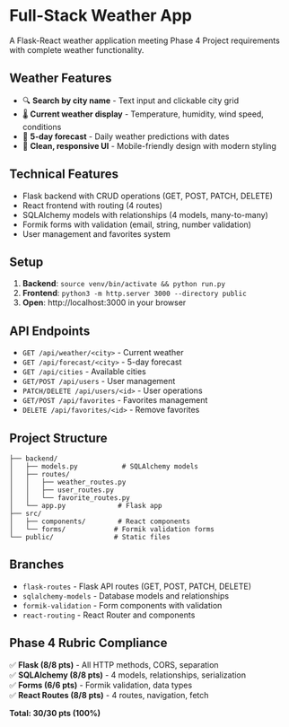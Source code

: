 # Full-Stack Weather App

A Flask-React weather application meeting Phase 4 Project requirements with complete weather functionality.

## Weather Features
- 🔍 **Search by city name** - Text input and clickable city grid
- 🌡️ **Current weather display** - Temperature, humidity, wind speed, conditions
- 📅 **5-day forecast** - Daily weather predictions with dates
- 📱 **Clean, responsive UI** - Mobile-friendly design with modern styling

## Technical Features
- Flask backend with CRUD operations (GET, POST, PATCH, DELETE)
- React frontend with routing (4 routes)
- SQLAlchemy models with relationships (4 models, many-to-many)
- Formik forms with validation (email, string, number validation)
- User management and favorites system

## Setup
1. **Backend**: `source venv/bin/activate && python run.py`
2. **Frontend**: `python3 -m http.server 3000 --directory public`
3. **Open**: http://localhost:3000 in your browser

## API Endpoints
- `GET /api/weather/<city>` - Current weather
- `GET /api/forecast/<city>` - 5-day forecast
- `GET /api/cities` - Available cities
- `GET/POST /api/users` - User management
- `PATCH/DELETE /api/users/<id>` - User operations
- `GET/POST /api/favorites` - Favorites management
- `DELETE /api/favorites/<id>` - Remove favorites

## Project Structure
```
├── backend/
│   ├── models.py           # SQLAlchemy models
│   ├── routes/
│   │   ├── weather_routes.py
│   │   ├── user_routes.py
│   │   └── favorite_routes.py
│   └── app.py             # Flask app
├── src/
│   ├── components/        # React components
│   └── forms/            # Formik validation forms
└── public/               # Static files
```

## Branches
- `flask-routes` - Flask API routes (GET, POST, PATCH, DELETE)
- `sqlalchemy-models` - Database models and relationships
- `formik-validation` - Form components with validation
- `react-routing` - React Router and components

## Phase 4 Rubric Compliance
✅ **Flask (8/8 pts)** - All HTTP methods, CORS, separation  
✅ **SQLAlchemy (8/8 pts)** - 4 models, relationships, serialization  
✅ **Forms (6/6 pts)** - Formik validation, data types  
✅ **React Routes (8/8 pts)** - 4 routes, navigation, fetch  

**Total: 30/30 pts (100%)**